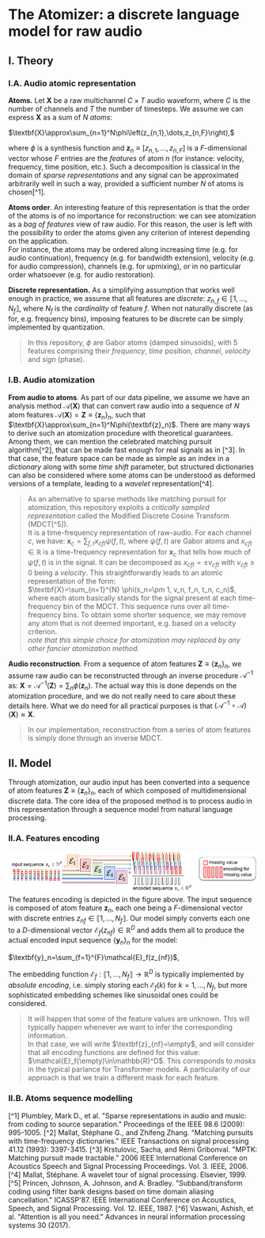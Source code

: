 # The Atomizer: a discrete language model for raw audio

## I. Theory

### I.A. Audio atomic representation

**Atoms.** Let $\textbf{X}$ be a raw multichannel $C\times T$ audio waveform, where $C$ is the number of channels and $T$ the number of timesteps. We assume we can express $\textbf{X}$ as a sum of $N$ _atoms_:

$\textbf{X}\approx\sum_{n=1}^N\phi\left(z_{n,1},\dots,z_{n,F}\right),$

where $\phi$ is a synthesis function and $\textbf{z}_n\equiv\left[z_{n,1},\dots,z_{n,F}\right]$ is a $F$-dimensional vector whose $F$ entries are the _features_ of atom $n$ (for instance: velocity, frequency, time position, etc.). Such a decomposition is classical in the domain of _sparse representations_ and any signal can be approximated arbitrarily well in such a way, provided a sufficient number $N$ of atoms is chosen[^1].

**Atoms order**. An interesting feature of this representation is that the order of the atoms is of no importance for reconstruction: we can see atomization as a _bag of features_ view of raw audio. For this reason, the user is left with the possibility to order the atoms given any criterion of interest depending on the application.  
For instance, the atoms may be ordered along increasing time (e.g. for audio continuation), frequency (e.g. for bandwidth extension), velocity (e.g. for audio compression), channels (e.g. for upmixing), or in no particular order whatsoever (e.g. for audio restoration).
    
**Discrete representation.** As a simplifying assumption that works well enough in practice, we assume that all features are _discrete_:
$z_{n,f}\in\llbracket 1,\dots,N_f\rrbracket,$ where $N_f$ is the _cardinality_ of feature $f$. When not naturally discrete (as for, e.g. frequency bins), imposing features to be discrete can be simply implemented by quantization.


> In this repository, $\phi$ are Gabor atoms (damped sinusoids), with 5 features comprising their _frequency_, _time_ position, _channel_, _velocity_ and _sign_ (phase).


### I.B. Audio atomization

**From audio to atoms**. As part of our data pipeline, we assume we have an analysis method $\mathcal{A}(\textbf{X})$ that can convert raw audio into a sequence of  $N$ atom features $\mathcal{A}(\textbf{X})=\textbf{Z}\equiv\left\{\textbf{z}_n\right\}_n$, such that $\textbf{X}\approx\sum_{n=1}^N\phi(\textbf{z}_n)$. There are many ways to derive such an atomization procedure with theoretical guarantees.   
Among them, we can mention the celebrated matching pursuit algorithm[^2], that can be made fast enough for real signals as in [^3]. In that case, the feature space can be made as simple as an index in a _dictionary_ along with some _time shift_ parameter, but structured dictionaries can also be considered where some atoms can be understood as deformed versions of a template, leading to a _wavelet_ representation[^4].

> As an alternative to sparse methods like matching pursuit for atomization, this repository exploits a _critically sampled representation_ called the Modified Discrete Cosine Transform (MDCT[^5]).  
> It is a time-frequency representation of raw-audio. For each channel $c$, we have: $\textbf{x}_c=\sum_{f,t}x_{cft}\psi(f,t)$, where $\psi(f,t)$ are Gabor atoms and $x_{cft}\in\mathbb{R}$ is a time-frequency representation for $\textbf{x}_c$ that tells how much of $\psi(f,t)$ is in the signal. It can be decomposed as $x_{cft}=\pm v_{cft}$ with $v_{cft}\geq 0$ being a _velocity_. This straightforwardly leads to an atomic representation of the form:  
$\textbf{X}=\sum_{n=1}^{N} \phi(s_n=\pm 1, v_n, f_n, t_n, c_n)$, where each atom basically stands for the signal present at each time-frequency bin of the MDCT. This sequence runs over all time-frequency bins. To obtain some shorter sequence, we may remove any atom that is not deemed important, e.g. based on a velocity criterion.  
> _note that this simple choice for atomization may replaced by any other fancier atomization method._

**Audio reconstruction**. From a sequence of atom features $\textbf{Z}\equiv\left\{\textbf{z}_n\right\}_n$, we assume raw audio can be reconstructed through an inverse procedure $\mathcal{A}^{-1}$ as:  $\textbf{X}=\mathcal{A}^{-1}(\textbf{Z})=\sum_n\phi\left(\textbf{z}_n\right)$.  The actual way this is done depends on the atomization procedure, and we do not really need to care about these details here. What we do need for all practical purposes is that $(\mathcal{A}^{-1}\circ\mathcal{A})(\textbf{X})\approx\textbf{X}$.

> In our implementation, reconstruction from a series of atom features is simply done through an inverse MDCT.

## II. Model

Through atomization, our audio input has been converted into a sequence of atom features $\textbf{Z}\equiv\{\textbf{z}_n\}_n$, each of which composed of multidimensional discrete data. The core idea of the proposed method is to process audio in this representation through a sequence model from natural language processing.

### II.A. Features encoding
![](doc/fig/features_encoding.png)
The features encoding is depicted in the figure above. The input sequence is composed of atom feature $\textbf{z}_n$, each one being a $F$-dimensional vector with discrete entries $z_{nf}\in\llbracket 1,\dots,N_f\rrbracket$. Our model simply converts each one to a $D$-dimensional vector $\mathcal{E}_f (z_{nf})\in\mathbb{R}^D$ and adds them all to produce the actual encoded input sequence $\left\{\textbf{y}_n\right\}_n$ for the model:

 $\textbf{y}_n=\sum_{f=1}^{F}\mathcal{E}_f(z_{nf})$, 
 
The embedding function $\mathcal{E}_f:\llbracket 1,\dots,N_f\rrbracket\rightarrow\mathbb{R}^D$ is typically implemented by _absolute encoding_, i.e. simply storing each $\mathcal{E}_f(k)$ for $k=1,\dots,N_f$, but more sophisticated embedding schemes like sinusoidal ones could be considered.

> It will happen that some of the feature values are unknown. This will typically happen whenever we want to infer the corresponding information.  
In that case, we will write $\textbf{z}_{nf}=\empty$, and will consider that all encoding functions are defined for this value: $\mathcal{E}_f(\empty)\in\mathbb{R}^D$. This corresponds to _masks_ in the typical parlance for Transformer models. A particularity of our approach is that we train a different mask for each feature.

### II.B. Atoms sequence modelling



[^1] Plumbley, Mark D., et al. "Sparse representations in audio and music: from coding to source separation." Proceedings of the IEEE 98.6 (2009): 995-1005.
[^2] Mallat, Stéphane G., and Zhifeng Zhang. "Matching pursuits with time-frequency dictionaries." IEEE Transactions on signal processing 41.12 (1993): 3397-3415.
[^3] Krstulovic, Sacha, and Rémi Gribonval. "MPTK: Matching pursuit made tractable." 2006 IEEE International Conference on Acoustics Speech and Signal Processing Proceedings. Vol. 3. IEEE, 2006.
[^4] Mallat, Stéphane. A wavelet tour of signal processing. Elsevier, 1999.
[^5] Princen, Johnson, A. Johnson, and A. Bradley. "Subband/transform coding using filter bank designs based on time domain aliasing cancellation." ICASSP'87. IEEE International Conference on Acoustics, Speech, and Signal Processing. Vol. 12. IEEE, 1987.
[^6] Vaswani, Ashish, et al. "Attention is all you need." Advances in neural information processing systems 30 (2017).
